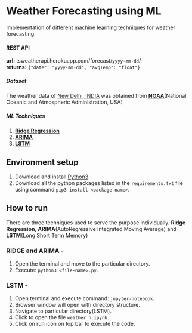 # Weather Forecasting using ML

Implementation of different machine learning techniques for weather forecasting.
#### REST API
**url:** tsweatherapi.herokuapp.com/forecast/`yyyy-mm-dd`/<br>
**returns:** `{"date": "yyyy-mm-dd", "avgTemp": "float"}`
##### Dataset
The weather data of [New Delhi, INDIA](https://www.google.com/maps/place/New+Delhi,+Delhi/@28.5272181,77.0688974,11z/data=!3m1!4b1!4m5!3m4!1s0x390cfd5b347eb62d:0x52c2b7494e204dce!8m2!3d28.6139391!4d77.2090212) was obtained from [**NOAA**](https://www.ncdc.noaa.gov/cdo-web/)(National Oceanic and Atmospheric Administration, USA) 
##### ML Techniques
1. [**Ridge Regression**](https://scikit-learn.org/stable/modules/generated/sklearn.linear_model.Ridge.html)
2. [**ARIMA**](https://machinelearningmastery.com/arima-for-time-series-forecasting-with-python/)
3. [**LSTM**](https://keras.io/layers/recurrent/#lstm)


## Environment setup

1. Download and install [Python3](https://www.python.org).
2. Download all the python packages listed in the `requirements.txt` file using command `pip3 install <package-name>`.


## How to run

There are three techniques used to serve the purpose individually. **Ridge Regression**, **ARIMA**(AutoRegressive Integrated Moving Average) and **LSTM**(Long Short Term Memory)

### RIDGE and ARIMA -
1. Open the terminal and move to the particular directory.
2. Execute: `python3 <file-name>.py`.

### LSTM - 
1. Open terminal and execute command: `jupyter-notebook`.
2. Browser window will open with directory structure.
3. Navigate to particular directory(LSTM).
4. Click to open the file `weather_n.ipynb`.
5. Click on run icon on top bar to execute the code. 
